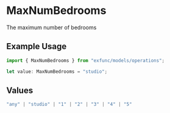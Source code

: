 # MaxNumBedrooms

The maximum number of bedrooms

## Example Usage

```typescript
import { MaxNumBedrooms } from "exfunc/models/operations";

let value: MaxNumBedrooms = "studio";
```

## Values

```typescript
"any" | "studio" | "1" | "2" | "3" | "4" | "5"
```